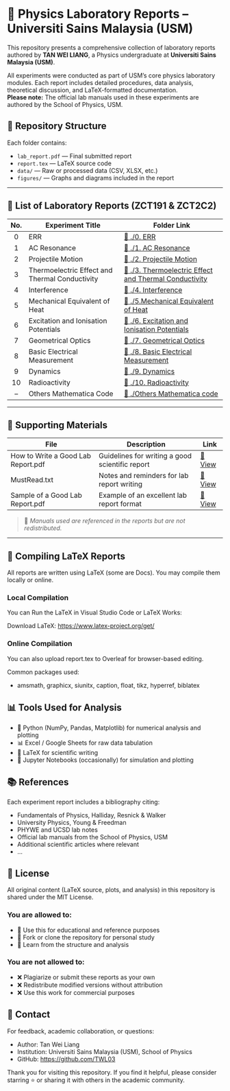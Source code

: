 # 🔬 Physics Laboratory Reports – Universiti Sains Malaysia (USM)

This repository presents a comprehensive collection of laboratory reports authored by **TAN WEI LIANG**, a Physics undergraduate at **Universiti Sains Malaysia (USM)**.

All experiments were conducted as part of USM’s core physics laboratory modules. Each report includes detailed procedures, data analysis, theoretical discussion, and LaTeX-formatted documentation.  
**Please note:** The official lab manuals used in these experiments are authored by the School of Physics, USM.

## 📁 Repository Structure

Each folder contains:

- `lab_report.pdf` — Final submitted report  
- `report.tex` — LaTeX source code  
- `data/` — Raw or processed data (CSV, XLSX, etc.)  
- `figures/` — Graphs and diagrams included in the report

---

## 🧪 List of Laboratory Reports (ZCT191 & ZCT2C2)

| No. | Experiment Title | Folder Link |
|:---:|------------------|-------------|
| 0 | ERR | [📂 ./0. ERR](./0.%20ERR) |
| 1 | AC Resonance | [📂 ./1. AC Resonance](./1.%20AC%20Resonance) |
| 2 | Projectile Motion | [📂 ./2. Projectile Motion](./2.%20Projectile%20Motion) |
| 3 | Thermoelectric Effect and Thermal Conductivity | [📂 ./3. Thermoelectric Effect and Thermal Conductivity](./3.%20Thermoelectric%20Effect%20and%20Thermal%20Conductivity) |
| 4 | Interference | [📂 ./4. Interference](./4.%20Interference) |
| 5 | Mechanical Equivalent of Heat | [📂 ./5.Mechanical Equivalent of Heat](./5.Mechanical%20Equivalent%20of%20Heat) |
| 6 | Excitation and Ionisation Potentials | [📂 ./6. Excitation and Ionisation Potentials](./6.%20Excitation%20and%20Ionisation%20Potentials) |
| 7 | Geometrical Optics | [📂 ./7. Geometrical Optics](./7.%20Geometrical%20Optics) |
| 8 | Basic Electrical Measurement | [📂 ./8. Basic Electrical Measurement](./8.%20Basic%20Electrical%20Measurement) |
| 9 | Dynamics | [📂 ./9. Dynamics](./9.%20Dynamics) |
| 10 | Radioactivity | [📂 ./10. Radioactivity](./10.%20Radioactivity) |
| – | Others Mathematica Code | [📂 ./Others Mathematica code](./Others%20Mathamatica%20code) |

---

## 📄 Supporting Materials

| File | Description | Link |
|------|-------------|------|
| How to Write a Good Lab Report.pdf | Guidelines for writing a good scientific report | [📄 View](./How%20to%20Write%20a%20Good%20Lab%20Report.pdf) |
| MustRead.txt | Notes and reminders for lab report writing | [📄 View](./MustRead.txt) |
| Sample of a Good Lab Report.pdf | Example of an excellent lab report format | [📄 View](./Sample%20of%20a%20Good%20Lab%20Report.pdf) |
> 📌 *Manuals used are referenced in the reports but are not redistributed.*

---

## 🔧 Compiling LaTeX Reports

All reports are written using LaTeX (some are Docs). You may compile them locally or online.

### Local Compilation

You can Run the LaTeX in Visual Studio Code or LaTeX Works:

Download LaTeX: https://www.latex-project.org/get/

### Online Compilation

You can also upload report.tex to Overleaf for browser-based editing.

Common packages used:
-	amsmath, graphicx, siunitx, caption, float, tikz, hyperref, biblatex


## 📊 Tools Used for Analysis
-	🐍 Python (NumPy, Pandas, Matplotlib) for numerical analysis and plotting
-	📊 Excel / Google Sheets for raw data tabulation
-	📄 LaTeX for scientific writing
-	📓 Jupyter Notebooks (occasionally) for simulation and plotting


## 📚 References

Each experiment report includes a bibliography citing:
-	Fundamentals of Physics, Halliday, Resnick & Walker
-	University Physics, Young & Freedman
-	PHYWE and UCSD lab notes
-	Official lab manuals from the School of Physics, USM
-	Additional scientific articles where relevant
-	...


## 📑 License

All original content (LaTeX source, plots, and analysis) in this repository is shared under the MIT License.

### You are allowed to:
-	📖 Use this for educational and reference purposes
-	📂 Fork or clone the repository for personal study
-	🧠 Learn from the structure and analysis

### You are not allowed to:
-	❌ Plagiarize or submit these reports as your own
-	❌ Redistribute modified versions without attribution
-	❌ Use this work for commercial purposes


## 🙋 Contact

For feedback, academic collaboration, or questions:
-	Author: Tan Wei Liang
-	Institution: Universiti Sains Malaysia (USM), School of Physics
-	GitHub: https://github.com/TWL03

Thank you for visiting this repository.
If you find it helpful, please consider starring ⭐ or sharing it with others in the academic community.
